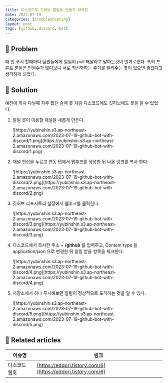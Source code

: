 ```yaml
---
title: 디스코드로 깃허브 알림봇 만들기 대작전
date: 2023-07-19
categories: [troubleshooting]
layout: post
tags: [github, discord, bot]
---
```


## 🤔 Problem

매 번 푸시 할때마다 팀원들에게 일일히 pull 해달라고 말하는것이 번거로웠다. 특히 프론트 분들은 인원수가 많다보니 서로 최신화하는 주기를 알려주는 봇이 있으면 좋겠다고 생각하게 되었다.

## 🌱 Solution

예전에 회사 다닐때 자주 봤던 슬랙 봇 처럼 디스코드에도 깃허브에도 봇을 달 수 있었다.

1. 알림 봇이 이용할 채널을 새롭게 만든다.
   <div markdown="block" style="width: 80%;">
      ![https://yubinshin.s3.ap-northeast-2.amazonaws.com/2023-07-19-github-bot-with-discord/1.png](https://yubinshin.s3.ap-northeast-2.amazonaws.com/2023-07-19-github-bot-with-discord/1.png)
   </div>

2. 채널 편집을 누르고 연동 탭에서 웹후크를 생성한 뒤 나온 링크를 복사 한다.
   <div markdown="block" style="width: 80%;">
   ![https://yubinshin.s3.ap-northeast-2.amazonaws.com/2023-07-19-github-bot-with-discord/2.png](https://yubinshin.s3.ap-northeast-2.amazonaws.com/2023-07-19-github-bot-with-discord/2.png)
   </div>

3. 깃허브 리포지토리 설정에서 웹후크를 클릭한다.
   <div markdown="block" style="width: 80%;">
   ![https://yubinshin.s3.ap-northeast-2.amazonaws.com/2023-07-19-github-bot-with-discord/3.png](https://yubinshin.s3.ap-northeast-2.amazonaws.com/2023-07-19-github-bot-with-discord/3.png)
   </div>

4. 디스코드에서 복사한 주소 + **/github** 를 입력하고, Content type 을 application/json 으로 변경한 뒤 알림 받을 항목을 체크한다.
   <div markdown="block" style="width: 70%;">
   ![https://yubinshin.s3.ap-northeast-2.amazonaws.com/2023-07-19-github-bot-with-discord/4.png](https://yubinshin.s3.ap-northeast-2.amazonaws.com/2023-07-19-github-bot-with-discord/4.png)
   </div>
5. 저장소에서 하나 푸시해보면 알림이 정상적으로 도착하는 것을 알 수 있다.
   <div markdown="block" style="width: 80%;">
   ![https://yubinshin.s3.ap-northeast-2.amazonaws.com/2023-07-19-github-bot-with-discord/5.png](https://yubinshin.s3.ap-northeast-2.amazonaws.com/2023-07-19-github-bot-with-discord/5.png)
   </div>

## 📎 Related articles

| 이슈명        | 링크                                                         |
| ------------- | ------------------------------------------------------------ |
| 디스코드 웹훅 | [https://eddori.tistory.com/6](https://eddori.tistory.com/6) |
